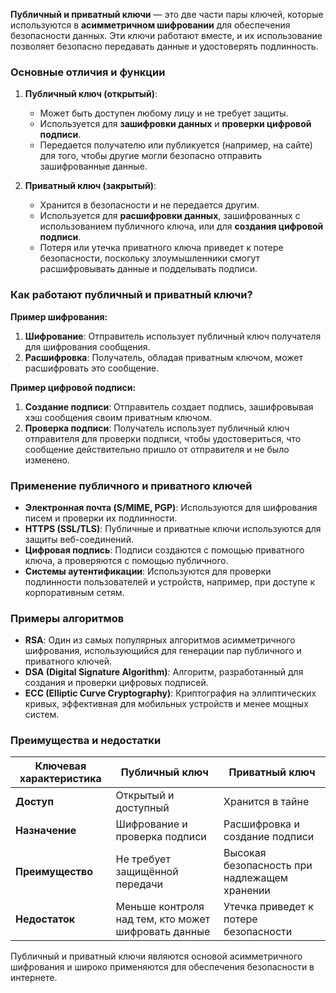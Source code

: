 **Публичный и приватный ключи** — это две части пары ключей, которые используются в **асимметричном шифровании** для обеспечения безопасности данных. Эти ключи работают вместе, и их использование позволяет безопасно передавать данные и удостоверять подлинность. 

### Основные отличия и функции

1. **Публичный ключ (открытый)**:
   - Может быть доступен любому лицу и не требует защиты.
   - Используется для **зашифровки данных** и **проверки цифровой подписи**.
   - Передается получателю или публикуется (например, на сайте) для того, чтобы другие могли безопасно отправить зашифрованные данные.

2. **Приватный ключ (закрытый)**:
   - Хранится в безопасности и не передается другим.
   - Используется для **расшифровки данных**, зашифрованных с использованием публичного ключа, или для **создания цифровой подписи**.
   - Потеря или утечка приватного ключа приведет к потере безопасности, поскольку злоумышленники смогут расшифровывать данные и подделывать подписи.

### Как работают публичный и приватный ключи?

**Пример шифрования:**
1. **Шифрование**: Отправитель использует публичный ключ получателя для шифрования сообщения.
2. **Расшифровка**: Получатель, обладая приватным ключом, может расшифровать это сообщение.

**Пример цифровой подписи:**
1. **Создание подписи**: Отправитель создает подпись, зашифровывая хэш сообщения своим приватным ключом.
2. **Проверка подписи**: Получатель использует публичный ключ отправителя для проверки подписи, чтобы удостовериться, что сообщение действительно пришло от отправителя и не было изменено.

### Применение публичного и приватного ключей

- **Электронная почта (S/MIME, PGP)**: Используются для шифрования писем и проверки их подлинности.
- **HTTPS (SSL/TLS)**: Публичные и приватные ключи используются для защиты веб-соединений.
- **Цифровая подпись**: Подписи создаются с помощью приватного ключа, а проверяются с помощью публичного.
- **Системы аутентификации**: Используются для проверки подлинности пользователей и устройств, например, при доступе к корпоративным сетям.

### Примеры алгоритмов

- **RSA**: Один из самых популярных алгоритмов асимметричного шифрования, использующийся для генерации пар публичного и приватного ключей.
- **DSA (Digital Signature Algorithm)**: Алгоритм, разработанный для создания и проверки цифровых подписей.
- **ECC (Elliptic Curve Cryptography)**: Криптография на эллиптических кривых, эффективная для мобильных устройств и менее мощных систем.

### Преимущества и недостатки

| Ключевая характеристика             | Публичный ключ                         | Приватный ключ                            |
|-------------------------------------|----------------------------------------|-------------------------------------------|
| **Доступ**                          | Открытый и доступный                   | Хранится в тайне                          |
| **Назначение**                      | Шифрование и проверка подписи          | Расшифровка и создание подписи            |
| **Преимущество**                    | Не требует защищённой передачи         | Высокая безопасность при надлежащем хранении |
| **Недостаток**                      | Меньше контроля над тем, кто может шифровать данные | Утечка приведет к потере безопасности     |

Публичный и приватный ключи являются основой асимметричного шифрования и широко применяются для обеспечения безопасности в интернете.